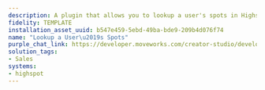 ```yaml
---
description: A plugin that allows you to lookup a user's spots in Highspot.
fidelity: TEMPLATE
installation_asset_uuid: b547e459-5ebd-49ba-bde9-209b4d076f74
name: "Lookup a User\u2019s Spots"
purple_chat_link: https://developer.moveworks.com/creator-studio/developer-tools/purple-chat/?conversation=%7B%22startTimestamp%22%3A%2211%3A43+AM%22%2C%22messages%22%3A%5B%7B%22parts%22%3A%5B%7B%22richText%22%3A%22I+need+to+look+up+what+spots+I+have+in+Highspot.%22%7D%5D%2C%22role%22%3A%22user%22%7D%2C%7B%22parts%22%3A%5B%7B%22reasoningSteps%22%3A%5B%7B%22richText%22%3A%22%3Cp%3ELooking+up+spots+in+Highspot%3C%2Fp%3E%22%2C%22status%22%3A%22success%22%7D%5D%7D%2C%7B%22richText%22%3A%22Here+are+the+spots+you+have+in+Highspot%3A%22%7D%2C%7B%22richText%22%3A%22%3Cp%3E1.+%3Cu%3ESomu%27s+Content+%3C%2Fu%3E-+A+spot+for+Somu%27s+personal+items+%3Cbr%3E%5Cn2.+%3Cu%3EProduct+Roadmap%3C%2Fu%3E+-+A+spot+for+all+Product+Roadmap+items%3C%2Fp%3E%22%7D%2C%7B%22citations%22%3A%5B%7B%22citationTitle%22%3A%22Somu%27s+Content%22%2C%22connectorName%22%3A%22highspot%22%7D%2C%7B%22citationTitle%22%3A%22Product+Roadmap%22%2C%22connectorName%22%3A%22highspot%22%7D%5D%7D%5D%2C%22role%22%3A%22assistant%22%7D%5D%7D
solution_tags:
- Sales
systems:
- highspot
---
```

